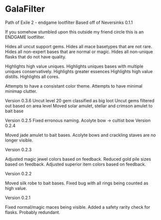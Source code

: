 # GalaFilter
Path of Exile 2 - endgame lootfilter
Based off of Neversinks 0.1.1

If you somehow stumbled upon this outside my friend circle this is an ENDGAME lootfilter.

Hides all uncut support gems.
Hides all mace basetypes that are not rare.
Hides all non-expert bases that are normal or magic.
Hides all non-unique flasks that do not have quality.

Highlights high value uniques.
Highlights uniques bases with multiple uniques conservatively.
Highlights greater essences
Highlights high value distills.
Highlights all cores.

Attempts to have a consistant color theme.
Attempts to have minimal minimap clutter.

Version 0.3.6
Uncut level 20 gem classified as big loot
Uncut gems filtered out based on area level
Moved solar amulet, stellar and crimson amulet to bait base

Version 0.2.5
Fixed erronous naming. Acolyte bow -> cultist bow
Version 0.2.4

Moved jade amulet to bait bases.
Acolyte bows and crackling staves are no longer visible.

Version 0.2.3

Adjusted magic jewel colors based on feedback.
Reduced gold pile sizes based on feedback.
Adjusted superior item colors based on feedback.

Version 0.2.2

Moved silk robe to bait bases.
Fixed bug with all rings being counted as high value.

Version 0.2.1

Fixed normal/magic maces being visible.
Added a safety rarity check for flasks. Probably redundant.
